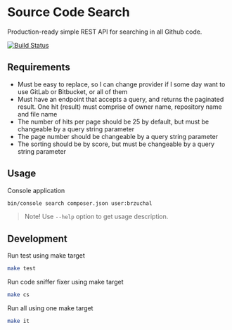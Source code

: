 # Source Code Search

Production-ready simple REST API for searching in all Github code.

[![Build Status](https://api.travis-ci.org/brzuchal/source-code-search.svg?branch=master)](https://travis-ci.org/brzuchal/source-code-search)

## Requirements

* Must be easy to replace, so I can change provider if I some day want to use GitLab or Bitbucket, or all of them
* Must have an endpoint that accepts a query, and returns the paginated result. One hit (result) must comprise of owner name, repository name and file name
* The number of hits per page should be 25 by default, but must be changeable by a query string parameter
* The page number should be changeable by a query string parameter
* The sorting should be by score, but must be changeable by a query string parameter

## Usage

Console application
```bash
bin/console search composer.json user:brzuchal
```
> Note! Use `--help` option to get usage description.

## Development

Run test using make target
```bash
make test
```

Run code sniffer fixer using make target
```bash
make cs
```

Run all using one make target
```bash
make it
```
